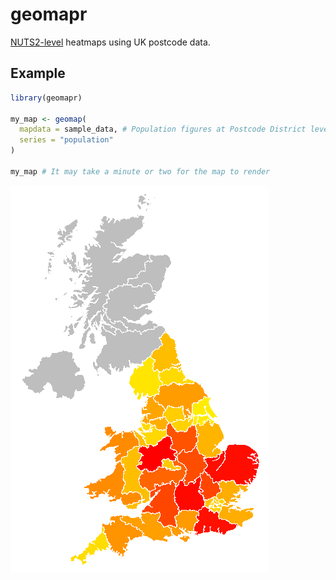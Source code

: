 # geomapr

[NUTS2-level](https://en.wikipedia.org/wiki/Nomenclature_of_Territorial_Units_for_Statistics)  heatmaps using UK postcode data.

## Example

```r
library(geomapr)

my_map <- geomap(
  mapdata = sample_data, # Population figures at Postcode District level for England and Wales from the 2011 census data
  series = "population"
)

my_map # It may take a minute or two for the map to render

```
![Heatmap](https://github.com/nrhodes1451/geomapr/blob/master/images/heatmap.png)
